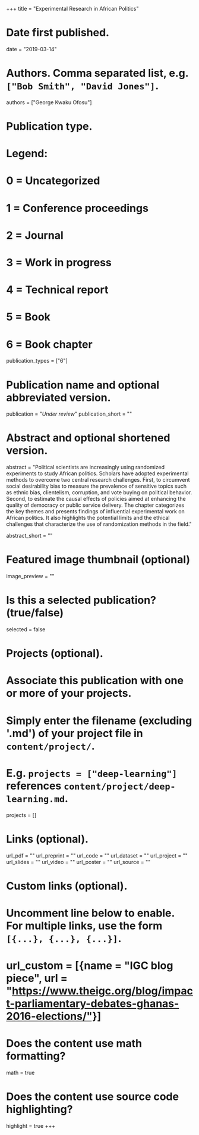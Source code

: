 +++
title = "Experimental Research in African Politics"

# Date first published.
date = "2019-03-14"

# Authors. Comma separated list, e.g. `["Bob Smith", "David Jones"]`.
authors = ["George Kwaku Ofosu"]

# Publication type.
# Legend:
# 0 = Uncategorized
# 1 = Conference proceedings
# 2 = Journal
# 3 = Work in progress
# 4 = Technical report
# 5 = Book
# 6 = Book chapter
publication_types = ["6"]

# Publication name and optional abbreviated version.
publication = "*Under review*"
publication_short = ""

# Abstract and optional shortened version.
abstract = "Political scientists are increasingly using randomized experiments to study African politics. Scholars have adopted experimental methods to overcome two central research challenges. First, to circumvent social desirability bias to measure the prevalence of sensitive topics such as ethnic bias, clientelism, corruption, and vote buying on political behavior. Second, to estimate the causal effects of policies aimed at enhancing the quality of democracy or public service delivery. The chapter categorizes the key themes and presents findings of influential experimental work on African politics. It also highlights the potential limits and the ethical challenges that characterize the use of randomization methods in the field." 

abstract_short = ""

# Featured image thumbnail (optional)
image_preview = ""

# Is this a selected publication? (true/false)
selected = false

# Projects (optional).
#   Associate this publication with one or more of your projects.
#   Simply enter the filename (excluding '.md') of your project file in `content/project/`.
#   E.g. `projects = ["deep-learning"]` references `content/project/deep-learning.md`.
projects = []

# Links (optional).
url_pdf = ""
url_preprint = ""
url_code = ""
url_dataset = ""
url_project = ""
url_slides = ""
url_video = ""
url_poster = ""
url_source = ""

# Custom links (optional).
#   Uncomment line below to enable. For multiple links, use the form `[{...}, {...}, {...}]`.
# url_custom = [{name = "IGC blog piece", url = "https://www.theigc.org/blog/impact-parliamentary-debates-ghanas-2016-elections/"}]

# Does the content use math formatting?
math = true

# Does the content use source code highlighting?
highlight = true
+++
